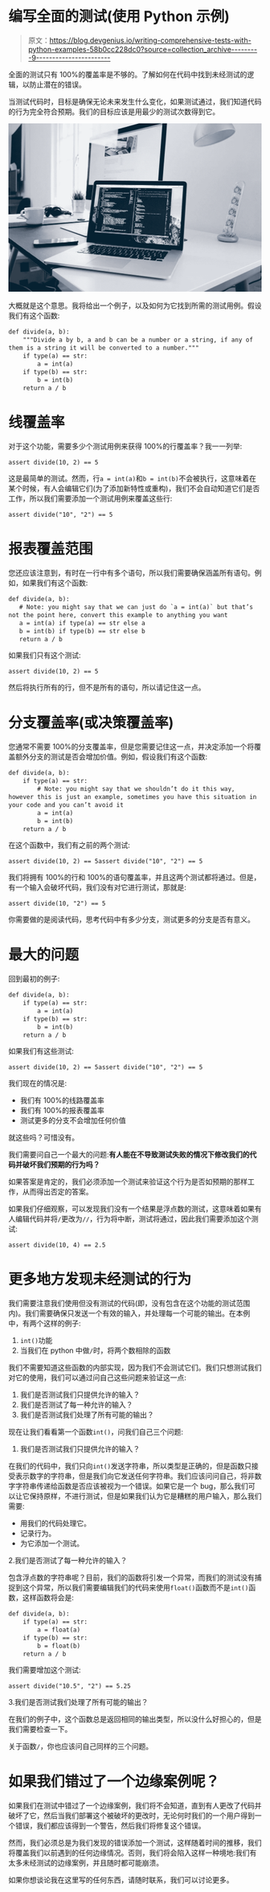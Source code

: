 # 编写全面的测试(使用 Python 示例)

> 原文：<https://blog.devgenius.io/writing-comprehensive-tests-with-python-examples-58b0cc228dc0?source=collection_archive---------9----------------------->

全面的测试只有 100%的覆盖率是不够的。了解如何在代码中找到未经测试的逻辑，以防止潜在的错误。

当测试代码时，目标是确保无论未来发生什么变化，如果测试通过，我们知道代码的行为完全符合预期。我们的目标应该是用最少的测试次数得到它。

![](img/f62f31e03f1632eb4c1d1340546702cc.png)

大概就是这个意思。我将给出一个例子，以及如何为它找到所需的测试用例。假设我们有这个函数:

```
def divide(a, b):
    """Divide a by b, a and b can be a number or a string, if any of them is a string it will be converted to a number."""
    if type(a) == str:
        a = int(a)
    if type(b) == str:
        b = int(b)
    return a / b
```

# 线覆盖率

对于这个功能，需要多少个测试用例来获得 100%的行覆盖率？我一一列举:

```
assert divide(10, 2) == 5
```

这是最简单的测试。然而，行`a = int(a)`和`b = int(b)`不会被执行，这意味着在某个时候，有人会编辑它们(为了添加新特性或重构)，我们不会自动知道它们是否工作，所以我们需要添加一个测试用例来覆盖这些行:

```
assert divide("10", "2") == 5
```

# 报表覆盖范围

您还应该注意到，有时在一行中有多个语句，所以我们需要确保涵盖所有语句。例如，如果我们有这个函数:

```
def divide(a, b):
   # Note: you might say that we can just do `a = int(a)` but that’s not the point here, convert this example to anything you want
   a = int(a) if type(a) == str else a
   b = int(b) if type(b) == str else b
   return a / b
```

如果我们只有这个测试:

```
assert divide(10, 2) == 5
```

然后将执行所有的行，但不是所有的语句，所以请记住这一点。

# 分支覆盖率(或决策覆盖率)

您通常不需要 100%的分支覆盖率，但是您需要记住这一点，并决定添加一个将覆盖额外分支的测试是否会增加价值。例如，假设我们有这个函数:

```
def divide(a, b):
    if type(a) == str:
        # Note: you might say that we shouldn’t do it this way, however this is just an example, sometimes you have this situation in your code and you can’t avoid it
        a = int(a)
        b = int(b)
    return a / b
```

在这个函数中，我们有之前的两个测试:

```
assert divide(10, 2) == 5assert divide("10", "2") == 5
```

我们将拥有 100%的行和 100%的语句覆盖率，并且这两个测试都将通过。但是，有一个输入会破坏代码，我们没有对它进行测试，那就是:

```
assert divide(10, "2") == 5
```

你需要做的是阅读代码，思考代码中有多少分支，测试更多的分支是否有意义。

# 最大的问题

回到最初的例子:

```
def divide(a, b):
    if type(a) == str:
        a = int(a)
    if type(b) == str:
        b = int(b)
    return a / b
```

如果我们有这些测试:

```
assert divide(10, 2) == 5assert divide("10", "2") == 5
```

我们现在的情况是:

*   我们有 100%的线路覆盖率
*   我们有 100%的报表覆盖率
*   测试更多的分支不会增加任何价值

就这些吗？可惜没有。

我们需要问自己一个最大的问题:**有人能在不导致测试失败的情况下修改我们的代码并破坏我们预期的行为吗？**

如果答案是肯定的，我们必须添加一个测试来验证这个行为是否如预期的那样工作，从而得出否定的答案。

如果我们仔细观察，可以发现我们没有一个结果是浮点数的测试，这意味着如果有人编辑代码并将`/`更改为`//`，行为将中断，测试将通过，因此我们需要添加这个测试:

```
assert divide(10, 4) == 2.5
```

# 更多地方发现未经测试的行为

我们需要注意我们使用但没有测试的代码(即，没有包含在这个功能的测试范围内)。我们需要确保只发送一个有效的输入，并处理每一个可能的输出。在本例中，有两个这样的例子:

1.  `int()`功能
2.  当我们在 python 中做`/`时，将两个数相除的函数

我们不需要知道这些函数的内部实现，因为我们不会测试它们。我们只想测试我们对它的使用，我们可以通过问自己这些问题来验证这一点:

1.  我们是否测试我们只提供允许的输入？
2.  我们是否测试了每一种允许的输入？
3.  我们是否测试我们处理了所有可能的输出？

现在让我们看看第一个函数`int()`，问我们自己三个问题:

1.  我们是否测试我们只提供允许的输入？

在我们的代码中，我们只向`int()`发送字符串，所以类型是正确的，但是函数只接受表示数字的字符串，但是我们向它发送任何字符串。我们应该问问自己，将非数字字符串传递给函数是否应该被视为一个错误。如果它是一个 bug，那么我们可以让它保持原样，不进行测试，但是如果我们认为它是糟糕的用户输入，那么我们需要:

*   用我们的代码处理它。
*   记录行为。
*   为它添加一个测试。

2.我们是否测试了每一种允许的输入？

包含浮点数的字符串呢？目前，我们的函数将引发一个异常，而我们的测试没有捕捉到这个异常，所以我们需要编辑我们的代码来使用`float()`函数而不是`int()`函数，这样函数将会是:

```
def divide(a, b):
    if type(a) == str:
        a = float(a)
    if type(b) == str:
        b = float(b)
    return a / b
```

我们需要增加这个测试:

```
assert divide("10.5", "2") == 5.25
```

3.我们是否测试我们处理了所有可能的输出？

在我们的例子中，这个函数总是返回相同的输出类型，所以没什么好担心的，但是我们需要检查一下。

关于函数`/`，你也应该问自己同样的三个问题。

# 如果我们错过了一个边缘案例呢？

如果我们在测试中错过了一个边缘案例，我们将不会知道，直到有人更改了代码并破坏了它，然后当我们部署这个被破坏的更改时，无论何时我们的一个用户得到一个错误，我们都应该得到一个警告，然后我们将修复这个错误。

然而，我们必须总是为我们发现的错误添加一个测试，这样随着时间的推移，我们将覆盖我们以前遇到的任何边缘情况。否则，我们将会陷入这样一种境地:我们有太多未经测试的边缘案例，并且随时都可能崩溃。

如果你想谈论我在这里写的任何东西，请随时联系，我们可以讨论更多。
